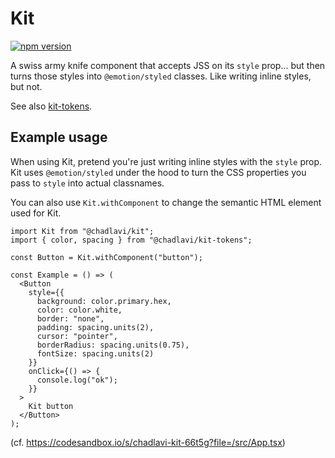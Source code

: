 # Kit 
[![npm version](https://badge.fury.io/js/%40chadlavi%2Fkit.svg)](https://www.npmjs.com/package/@chadlavi/kit)

A swiss army knife component that accepts JSS on its `style` prop... but then turns those styles into `@emotion/styled` classes. Like writing inline styles, but not.


See also [kit-tokens](https://github.com/chadlavi/kit-tokens).

## Example usage

When using Kit, pretend you're just writing inline styles with the `style` prop. Kit uses `@emotion/styled` under the hood to turn the CSS properties you pass to `style` into actual classnames.

You can also use `Kit.withComponent` to change the semantic HTML element used for Kit.

```tsx
import Kit from "@chadlavi/kit";
import { color, spacing } from "@chadlavi/kit-tokens";

const Button = Kit.withComponent("button");

const Example = () => (
  <Button
    style={{
      background: color.primary.hex,
      color: color.white,
      border: "none",
      padding: spacing.units(2),
      cursor: "pointer",
      borderRadius: spacing.units(0.75),
      fontSize: spacing.units(2)
    }}
    onClick={() => {
      console.log("ok");
    }}
  >
    Kit button
  </Button>
);
```
(cf. https://codesandbox.io/s/chadlavi-kit-66t5g?file=/src/App.tsx)

